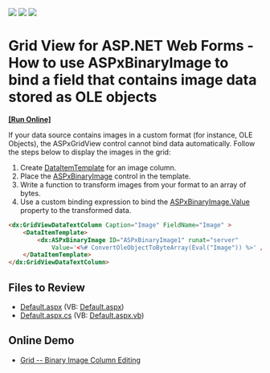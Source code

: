 <!-- default badges list -->
![](https://img.shields.io/endpoint?url=https://codecentral.devexpress.com/api/v1/VersionRange/128538006/13.1.5%2B)
[![](https://img.shields.io/badge/Open_in_DevExpress_Support_Center-FF7200?style=flat-square&logo=DevExpress&logoColor=white)](https://supportcenter.devexpress.com/ticket/details/E1414)
[![](https://img.shields.io/badge/📖_How_to_use_DevExpress_Examples-e9f6fc?style=flat-square)](https://docs.devexpress.com/GeneralInformation/403183)
<!-- default badges end -->

# Grid View for ASP.NET Web Forms - How to use ASPxBinaryImage to bind a field that contains image data stored as OLE objects
<!-- run online -->
**[[Run Online]](https://codecentral.devexpress.com/e1414/)**
<!-- run online end -->

If your data source contains images in a custom format (for instance, OLE Objects), the ASPxGridView control cannot bind data automatically. Follow the steps below to display the images in the grid:

1. Create [DataItemTemplate](https://docs.devexpress.com/AspNet/DevExpress.Web.GridViewDataColumn.DataItemTemplate) for an image column.
1. Place the [ASPxBinaryImage](https://docs.devexpress.com/AspNet/DevExpress.Web.ASPxBinaryImage) control in the template.
1. Write a function to transform images from your format to an array of bytes.
1. Use a custom binding expression to bind the [ASPxBinaryImage.Value](https://docs.devexpress.com/AspNet/DevExpress.Web.ASPxBinaryImage.Value) property to the transformed data.

```aspx
<dx:GridViewDataTextColumn Caption="Image" FieldName="Image" >
    <DataItemTemplate>
        <dx:ASPxBinaryImage ID="ASPxBinaryImage1" runat="server" 
            Value='<%# ConvertOleObjectToByteArray(Eval("Image")) %>' />
    </DataItemTemplate>
</dx:GridViewDataTextColumn>
```

## Files to Review

* [Default.aspx](./CS/Default.aspx) (VB: [Default.aspx](./VB/Default.aspx))
* [Default.aspx.cs](./CS/Default.aspx.cs) (VB: [Default.aspx.vb](./VB/Default.aspx.vb))

## Online Demo
* [Grid -- Binary Image Column Editing](https://demos.devexpress.com/ASPxGridViewDemos/GridEditing/BinaryImageColumnEditing.aspx)
